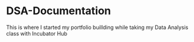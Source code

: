 # DSA-Documentation

This is where I started my portfolio buillding while taking my Data Analysis class with Incubator Hub
